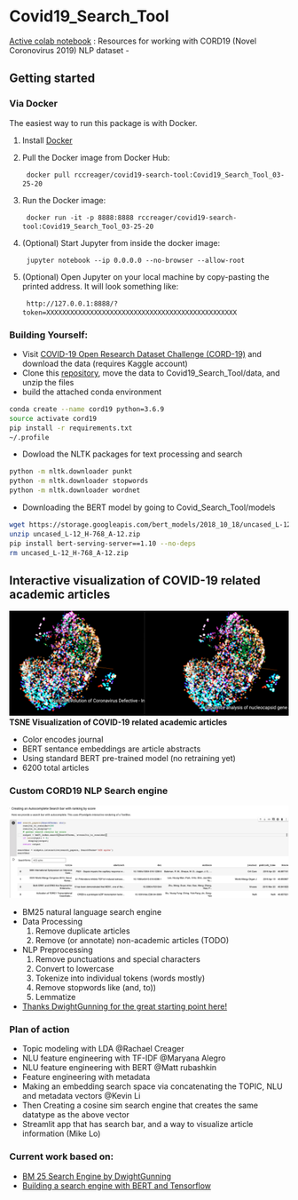 # Covid19_Search_Tool
[Active colab notebook](https://colab.research.google.com/drive/1aFxUJgP1GeMqqw3bUDQIzoYIaYHWKCAr) : Resources for working with CORD19 (Novel Coronovirus 2019) NLP dataset - 

## Getting started

### Via Docker

The easiest way to run this package is with Docker.
1. Install [Docker](https://docs.docker.com/install/)
2. Pull the Docker image from Docker Hub:

        docker pull rccreager/covid19-search-tool:Covid19_Search_Tool_03-25-20 
3. Run the Docker image:

        docker run -it -p 8888:8888 rccreager/covid19-search-tool:Covid19_Search_Tool_03-25-20 
4. (Optional) Start Jupyter from inside the docker image:

        jupyter notebook --ip 0.0.0.0 --no-browser --allow-root
5. (Optional) Open Jupyter on your local machine by copy-pasting the printed address. It will look something like:

        http://127.0.0.1:8888/?token=XXXXXXXXXXXXXXXXXXXXXXXXXXXXXXXXXXXXXXXXXXXXXXXX

### Building Yourself:

- Visit [COVID-19 Open Research Dataset Challenge (CORD-19)](https://www.kaggle.com/allen-institute-for-ai/CORD-19-research-challenge) and download the data (requires Kaggle account)
- Clone this [repository](https://github.com/mrubash1/Covid19_Search_Tool), move the data to Covid19_Search_Tool/data, and unzip the files
- build the attached conda environment
```bash
conda create --name cord19 python=3.6.9
source activate cord19
pip install -r requirements.txt
~/.profile
```
- Dowload the NLTK packages for text processing and search
```bash
python -m nltk.downloader punkt
python -m nltk.downloader stopwords
python -m nltk.downloader wordnet
```
- Downloading the BERT model by going to Covid_Search_Tool/models
```bash
wget https://storage.googleapis.com/bert_models/2018_10_18/uncased_L-12_H-768_A-12.zip
unzip uncased_L-12_H-768_A-12.zip
pip install bert-serving-server==1.10 --no-deps
rm uncased_L-12_H-768_A-12.zip
 ```   



## Interactive visualization of COVID-19 related academic articles
![Alt text](img/CORD19_Bert_Embeddings_6000_articles_in_top_journals.png?raw=true "CORD19_Bert_Embeddings_6000_articles_in_top_journals.png")
**TSNE Visualization of COVID-19 related academic articles**
- Color encodes journal
- BERT sentance embeddings are article abstracts
- Using standard BERT pre-trained model (no retraining yet)
- 6200 total articles

### Custom CORD19 NLP Search engine
![Alt text](img/CORD19_nlp_search_engine.png?raw=true "CORD19_nlp_search_engine")
- BM25 natural language search engine
- Data Processing
    1. Remove duplicate articles
    2. Remove (or annotate) non-academic articles (TODO)
- NLP Preprocessing
    1. Remove punctuations and special characters
    2. Convert to lowercase
    3. Tokenize into individual tokens (words mostly)
    4. Remove stopwords like (and, to))
    5. Lemmatize
- [Thanks DwightGunning for the great starting point here!](https://colab.research.google.com/drive/1aFxUJgP1GeMqqw3bUDQIzoYIaYHWKCAr)

### Plan of action
- Topic modeling with LDA @Rachael Creager 
- NLU feature engineering with TF-IDF @Maryana Alegro 
- NLU feature engineering with BERT @Matt rubashkin
- Feature engineering with metadata
- Making an embedding search space via concatenating the TOPIC, NLU and metadata vectors @Kevin Li
- Then Creating a cosine sim search engine that creates the same datatype as the above vector
- Streamlit app that has search bar, and a way to visualize article information (Mike Lo)

### Current work based on:
- [BM 25 Search Engine by DwightGunning](https://colab.research.google.com/drive/1aFxUJgP1GeMqqw3bUDQIzoYIaYHWKCAr)
- [Building a search engine with BERT and Tensorflow](https://colab.research.google.com/drive/1ra7zPFnB2nWtoAc0U5bLp0rWuPWb6vu4)

